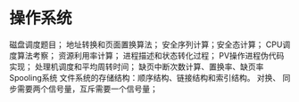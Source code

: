 # 操作系统

磁盘调度题目；
地址转换和页面置换算法；
安全序列计算；安全态计算；
CPU调度算法考察；
资源利用率计算；
进程描述和状态转化过程；
PV操作进程伪代码实现；
处理机调度和平均周转时间；
缺页中断次数计算、置换率、缺页率
Spooling系统
文件系统的存储结构：顺序结构、链接结构和索引结构。
对换、
同步需要两个信号量，互斥需要一个信号量；
